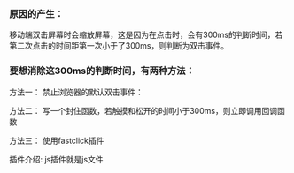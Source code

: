 ### 原因的产生：
移动端双击屏幕时会缩放屏幕，这是因为在点击时，会有300ms的判断时间，若第二次点击的时间距第一次小于了300ms，则判断为双击事件。


### 要想消除这300ms的判断时间，有两种方法：
方法一：
禁止浏览器的默认双击事件：
<meta name="viewport" content="user-scalable=no">

方法二：
写一个封住函数，若触摸和松开的时间小于300ms，则立即调用回调函数


方法三：
使用fastclick插件

插件介绍:
js插件就是js文件


